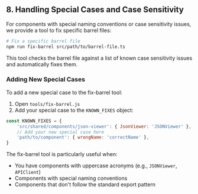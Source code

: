 ## 8. Handling Special Cases and Case Sensitivity

For components with special naming conventions or case sensitivity issues, we provide a tool to fix specific barrel files:

```bash
# Fix a specific barrel file
npm run fix-barrel src/path/to/barrel-file.ts
```

This tool checks the barrel file against a list of known case sensitivity issues and automatically fixes them.

### Adding New Special Cases

To add a new special case to the fix-barrel tool:

1. Open `tools/fix-barrel.js`
2. Add your special case to the `KNOWN_FIXES` object:

```javascript
const KNOWN_FIXES = {
	'src/shared/components/json-viewer': { JsonViewer: 'JSONViewer' },
	// Add your new special case here
	'path/to/component': { wrongName: 'correctName' },
}
```

The fix-barrel tool is particularly useful when:

- You have components with uppercase acronyms (e.g., `JSONViewer`, `APIClient`)
- Components with special naming conventions
- Components that don't follow the standard export pattern
